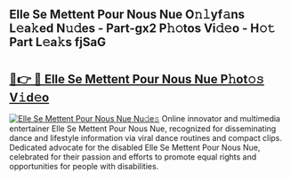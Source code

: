 ## Elle Se Mettent Pour Nous Nue O𝚗𝚕yf𝚊ns L𝚎a𝚔ed N𝚞𝚍es - Part-gx2 P𝚑𝚘tos Vi𝚍𝚎o - H𝚘𝚝 Part L𝚎a𝚔s fjSaG

# <h2><a href="http://kfbzqls.oniu.top/?m=Elle+Se+Mettent+Pour+Nous+Nue">🔗👉 🔴 Elle Se Mettent Pour Nous Nue P𝚑ot𝚘𝚜 V𝚒d𝚎o</a></h2>

[![Elle Se Mettent Pour Nous Nue Nu𝚍e𝚜](https://i.imgur.com/0qMVB7G.gif)](http://kfbzqls.oniu.top/?m=Elle+Se+Mettent+Pour+Nous+Nue)
Online innovator and multimedia entertainer Elle Se Mettent Pour Nous Nue, recognized for disseminating dance and lifestyle information via viral dance routines and compact clips. Dedicated advocate for the disabled Elle Se Mettent Pour Nous Nue, celebrated for their passion and efforts to promote equal rights and opportunities for people with disabilities.  
